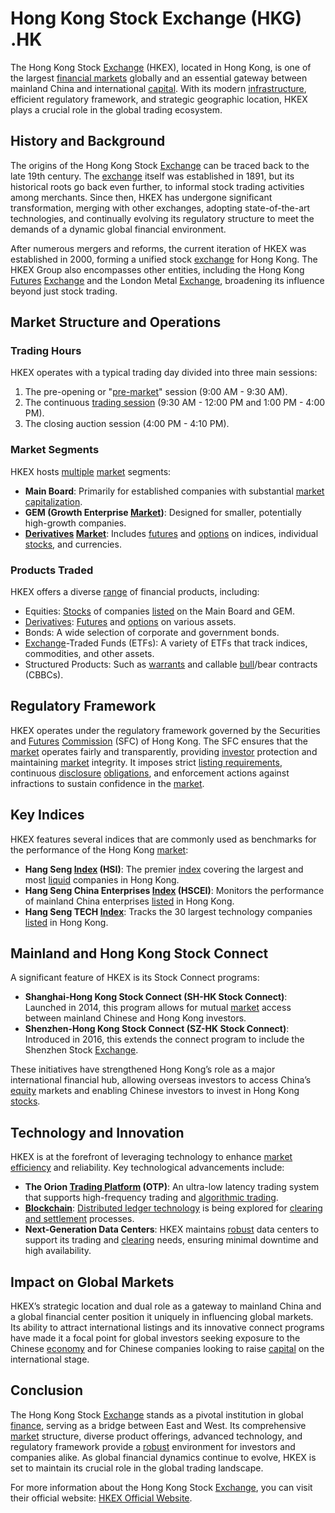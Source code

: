 # Hong Kong Stock Exchange (HKG) .HK

The Hong Kong Stock [Exchange](../e/exchange.md) (HKEX), located in Hong Kong, is one of the largest [financial markets](../f/financial_market.md) globally and an essential gateway between mainland China and international [capital](../c/capital.md). With its modern [infrastructure](../i/infrastructure.md), efficient regulatory framework, and strategic geographic location, HKEX plays a crucial role in the global trading ecosystem.

## History and Background

The origins of the Hong Kong Stock [Exchange](../e/exchange.md) can be traced back to the late 19th century. The [exchange](../e/exchange.md) itself was established in 1891, but its historical roots go back even further, to informal stock trading activities among merchants. Since then, HKEX has undergone significant transformation, merging with other exchanges, adopting state-of-the-art technologies, and continually evolving its regulatory structure to meet the demands of a dynamic global financial environment.

After numerous mergers and reforms, the current iteration of HKEX was established in 2000, forming a unified stock [exchange](../e/exchange.md) for Hong Kong. The HKEX Group also encompasses other entities, including the Hong Kong [Futures](../f/futures.md) [Exchange](../e/exchange.md) and the London Metal [Exchange](../e/exchange.md), broadening its influence beyond just stock trading.

## Market Structure and Operations

### Trading Hours

HKEX operates with a typical trading day divided into three main sessions: 
1. The pre-opening or "[pre-market](../p/pre-market.md)" session (9:00 AM - 9:30 AM).
2. The continuous [trading session](../t/trading_session.md) (9:30 AM - 12:00 PM and 1:00 PM - 4:00 PM).
3. The closing auction session (4:00 PM - 4:10 PM).

### Market Segments

HKEX hosts [multiple](../m/multiple.md) [market](../m/market.md) segments:
- **Main Board**: Primarily for established companies with substantial [market capitalization](../m/market_capitalization.md).
- **GEM (Growth Enterprise [Market](../m/market.md))**: Designed for smaller, potentially high-growth companies.
- **[Derivatives](../d/derivatives.md) [Market](../m/market.md)**: Includes [futures](../f/futures.md) and [options](../o/options.md) on indices, individual [stocks](../s/stock.md), and currencies.

### Products Traded

HKEX offers a diverse [range](../r/range.md) of financial products, including:
- Equities: [Stocks](../s/stock.md) of companies [listed](../l/listed.md) on the Main Board and GEM.
- [Derivatives](../d/derivatives.md): [Futures](../f/futures.md) and [options](../o/options.md) on various assets.
- Bonds: A wide selection of corporate and government bonds.
- [Exchange](../e/exchange.md)-Traded Funds (ETFs): A variety of ETFs that track indices, commodities, and other assets.
- Structured Products: Such as [warrants](../w/warrants_in_trading.md) and callable [bull](../b/bull.md)/bear contracts (CBBCs).

## Regulatory Framework

HKEX operates under the regulatory framework governed by the Securities and [Futures](../f/futures.md) [Commission](../c/commission.md) (SFC) of Hong Kong. The SFC ensures that the [market](../m/market.md) operates fairly and transparently, providing [investor](../i/investor.md) protection and maintaining [market](../m/market.md) integrity. It imposes strict [listing requirements](../l/listing_requirements.md), continuous [disclosure](../d/disclosure.md) [obligations](../o/obligation.md), and enforcement actions against infractions to sustain confidence in the [market](../m/market.md).

## Key Indices

HKEX features several indices that are commonly used as benchmarks for the performance of the Hong Kong [market](../m/market.md):
- **Hang Seng [Index](../i/index.md) (HSI)**: The premier [index](../i/index.md) covering the largest and most [liquid](../l/liquid.md) companies in Hong Kong.
- **Hang Seng China Enterprises [Index](../i/index.md) (HSCEI)**: Monitors the performance of mainland China enterprises [listed](../l/listed.md) in Hong Kong.
- **Hang Seng TECH [Index](../i/index.md)**: Tracks the 30 largest technology companies [listed](../l/listed.md) in Hong Kong.

## Mainland and Hong Kong Stock Connect

A significant feature of HKEX is its Stock Connect programs:
- **Shanghai-Hong Kong Stock Connect (SH-HK Stock Connect)**: Launched in 2014, this program allows for mutual [market](../m/market.md) access between mainland Chinese and Hong Kong investors.
- **Shenzhen-Hong Kong Stock Connect (SZ-HK Stock Connect)**: Introduced in 2016, this extends the connect program to include the Shenzhen Stock [Exchange](../e/exchange.md).

These initiatives have strengthened Hong Kong’s role as a major international financial hub, allowing overseas investors to access China’s [equity](../e/equity.md) markets and enabling Chinese investors to invest in Hong Kong [stocks](../s/stock.md).

## Technology and Innovation

HKEX is at the forefront of leveraging technology to enhance [market efficiency](../m/market_efficiency.md) and reliability. Key technological advancements include:
- **The Orion [Trading Platform](../t/trading_platform.md) (OTP)**: An ultra-low latency trading system that supports high-frequency trading and [algorithmic trading](../a/accountability.md).
- **[Blockchain](../b/blockchain_in_trading.md)**: [Distributed ledger technology](../d/distributed_ledger_technology.md) is being explored for [clearing and settlement](../c/clearing_and_settlement.md) processes.
- **Next-Generation Data Centers**: HKEX maintains [robust](../r/robust.md) data centers to support its trading and [clearing](../c/clearing.md) needs, ensuring minimal downtime and high availability.

## Impact on Global Markets

HKEX’s strategic location and dual role as a gateway to mainland China and a global financial center position it uniquely in influencing global markets. Its ability to attract international listings and its innovative connect programs have made it a focal point for global investors seeking exposure to the Chinese [economy](../e/economy.md) and for Chinese companies looking to raise [capital](../c/capital.md) on the international stage.

## Conclusion

The Hong Kong Stock [Exchange](../e/exchange.md) stands as a pivotal institution in global [finance](../f/finance.md), serving as a bridge between East and West. Its comprehensive [market](../m/market.md) structure, diverse product offerings, advanced technology, and regulatory framework provide a [robust](../r/robust.md) environment for investors and companies alike. As global financial dynamics continue to evolve, HKEX is set to maintain its crucial role in the global trading landscape.

For more information about the Hong Kong Stock [Exchange](../e/exchange.md), you can visit their official website: [HKEX Official Website](https://www.hkex.com.hk).